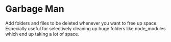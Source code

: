 # Garbage Man

Add folders and files to be deleted whenever you want to free up space.
Especially useful for selectively cleaning up huge folders like node_modules which end up taking a lot of space.
